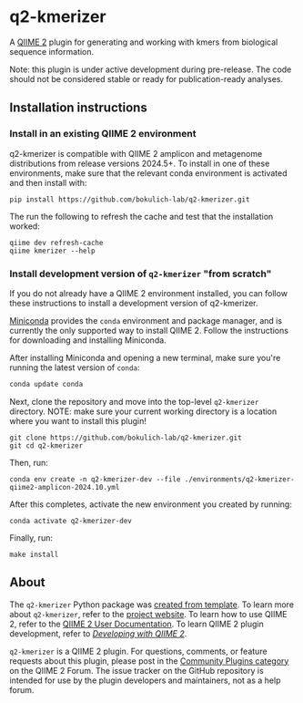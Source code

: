 # q2-kmerizer

A [QIIME 2](https://qiime2.org) plugin for generating and working with kmers from biological sequence information.

Note: this plugin is under active development during pre-release. The code should not be considered stable or ready for publication-ready analyses.

## Installation instructions

###  Install in an existing QIIME 2 environment

q2-kmerizer is compatible with QIIME 2 amplicon and metagenome distributions from release versions 2024.5+. To install in one of these environments, make sure that the relevant conda environment is activated and then install with:
```
pip install https://github.com/bokulich-lab/q2-kmerizer.git
```

The run the following to refresh the cache and test that the installation worked:
```
qiime dev refresh-cache
qiime kmerizer --help
```

### Install development version of `q2-kmerizer` "from scratch"

If you do not already have a QIIME 2 environment installed, you can follow these instructions to install a development version of q2-kmerizer.

[Miniconda](https://conda.io/miniconda.html) provides the `conda` environment and package manager, and is currently the only supported way to install QIIME 2.
Follow the instructions for downloading and installing Miniconda.

After installing Miniconda and opening a new terminal, make sure you're running the latest version of `conda`:

```bash
conda update conda
```

Next, clone the repository and move into the top-level `q2-kmerizer` directory. NOTE: make sure your current working directory is a location where you want to install this plugin!

```
git clone https://github.com/bokulich-lab/q2-kmerizer.git
git cd q2-kmerizer
```

Then, run:

```shell
conda env create -n q2-kmerizer-dev --file ./environments/q2-kmerizer-qiime2-amplicon-2024.10.yml
```

After this completes, activate the new environment you created by running:

```shell
conda activate q2-kmerizer-dev
```

Finally, run:

```shell
make install
```


## About

The `q2-kmerizer` Python package was [created from template](https://develop.qiime2.org/en/latest/plugins/tutorials/create-from-template.html).
To learn more about `q2-kmerizer`, refer to the [project website](https://github.com/bokulich-lab/q2-kmerizer).
To learn how to use QIIME 2, refer to the [QIIME 2 User Documentation](https://docs.qiime2.org).
To learn QIIME 2 plugin development, refer to [*Developing with QIIME 2*](https://develop.qiime2.org).

`q2-kmerizer` is a QIIME 2 plugin. For questions, comments, or feature requests about this plugin, please post in the [Community Plugins category](https://forum.qiime2.org/c/community-contributions/community-plugins/14) on the QIIME 2 Forum. The issue tracker on the GitHub repository is intended for use by the plugin developers and maintainers, not as a help forum.
